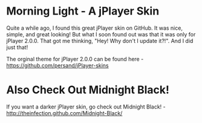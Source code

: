 Morning Light - A jPlayer Skin
=========
Quite a while ago, I found this great jPlayer skin on GitHub. It was nice, simple, and great looking! But what I soon found out was that it was only for jPlayer 2.0.0. That got me thinking, "Hey! Why don't I update it?!". And I did just that!

The orginal theme for jPlayer 2.0.0 can be found here - https://github.com/persand/jPlayer-skins

Also Check Out Midnight Black!
=========
If you want a darker jPlayer skin, go check out Midnight Black! - http://theinfection.github.com/Midnight-Black/